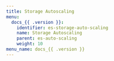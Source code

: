 ```yaml
---
title: Storage Autoscaling
menu:
  docs_{{ .version }}:
    identifier: es-storage-auto-scaling
    name: Storage Autoscaling
    parent: es-auto-scaling
    weight: 10
menu_name: docs_{{ .version }}
---
```

